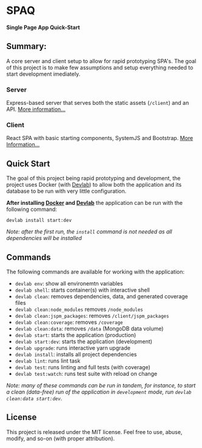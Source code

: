 # SPAQ
**Single Page App Quick-Start**

## Summary:

A core server and client setup to allow for rapid prototyping SPA's. The goal of this project is to make few assumptions and setup everything needed to start development imediately.

### Server

Express-based server that serves both the static assets (`/client`) and an API. [More information...](/server/README.md)

### Client

React SPA with basic starting components, SystemJS and Bootstrap. [More Information...](/client/README.md)

## Quick Start

The goal of this project being rapid prototyping and development, the project uses Docker (with [Devlab](https://github.com/TechnologyAdvice/DevLab)) to allow both the application and its database to be run with very little configuration.

**After installing [Docker](https://docs.docker.com/engine/installation/) and [Devlab](https://github.com/TechnologyAdvice/DevLab)** the application can be run with the following command:

```
devlab install start:dev
```

_Note: after the first run, the `install` command is not needed as all dependencies will be installed_

## Commands

The following commands are available for working with the application:

  * `devlab env`: show all environemtn variables
  * `devlab shell`: starts container(s) with interactive shell
  * `devlab clean`: removes dependencies, data, and generated coverage files
  * `devlab clean:node_modules` removes `/node_modules`
  * `devlab clean:jspm_packages`: removes `/client/jspm_packages`
  * `devlab clean:coverage`: removes `/coverage`
  * `devlab clean:data`: removes `/data` (MongoDB data volume)
  * `devlab start`: starts the application (production)
  * `devlab start:dev`: starts the application (development)
  * `devlab upgrade`: runs interactive yarn upgrade
  * `devlab install`: installs all project dependencies
  * `devlab lint`: runs lint task
  * `devlab test`: runs linting and full tests (with coverage)
  * `devlab test:watch`: runs test suite with reload on change

_Note: many of these commands can be run in tandem, for instance, to start a clean (data-free) run of the application in `development` mode, run `devlab clean:data start:dev`._

## License

This project is released under the MIT license. Feel free to use, abuse, modify, and so-on (with proper attribution).
